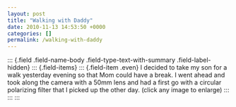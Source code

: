 ```yaml
---
layout: post
title: "Walking with Daddy"
date: 2010-11-13 14:53:50 +0000
categories: []
permalink: /walking-with-daddy
---
```

::: {.field .field-name-body .field-type-text-with-summary .field-label-hidden}
::: {.field-items}
::: {.field-item .even}
I decided to take my son for a walk yesterday evening so that Mom could
have a break. I went ahead and took along the camera with a 50mm lens
and had a first go with a circular polarizing filter that I picked up
the other day. (click any image to enlarge)
:::
:::
:::

